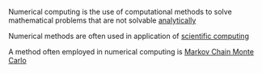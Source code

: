 Numerical computing is the use of computational methods to solve mathematical
problems that are not solvable [analytically](./analysis.md)

Numerical methods are often used in application of [scientific computing](./scientific_computing.md)


A method often employed in numerical computing is [Markov Chain Monte Carlo](./markovchainmontecarlo.md)